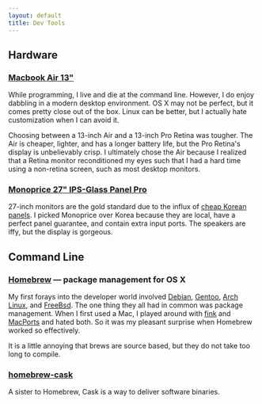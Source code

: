 ```yaml
---
layout: default
title: Dev Tools
---
```

## Hardware
### [Macbook Air 13"](https://www.apple.com/macbook-air/)
While programming, I live and die at the command line.  However, I do enjoy
dabbling in a modern desktop environment.  OS X may not be perfect, but it comes
pretty close out of the box.  Linux can be better, but I actually hate
customization when I can avoid it.

Choosing between a 13-inch Air and a 13-inch Pro Retina was tougher.  The Air is
cheaper, lighter, and has a longer battery life, but the Pro Retina's display is
unbelievably crisp.  I ultimately chose the Air because I realized that a Retina
monitor reconditioned my eyes such that I had a hard time using a non-retina
screen, such as most desktop monitors.

### [Monoprice 27" IPS-Glass Panel Pro](http://www.monoprice.com/Product?p_id=10489)
27-inch monitors are the gold standard due to the influx of
[cheap Korean panels](http://www.codinghorror.com/blog/2012/07/the-ips-lcd-revolution.html).
I picked Monoprice over Korea because they are local, have a perfect panel
guarantee, and contain extra input ports.  The speakers are iffy, but the
display is gorgeous.

## Command Line
### [Homebrew](http://brew.sh/) &mdash; package management for OS X
My first forays into the developer world involved [Debian](http://www.debian.org/),
[Gentoo](http://www.gentoo.org/), [Arch Linux](https://www.archlinux.org/), and
[FreeBsd](https://www.freebsd.org/).  The one thing they all had in common was
package management.  When I first used a Mac, I played around with
[fink](http://www.finkproject.org/) and [MacPorts](http://www.macports.org/) and
hated both.  So it was my pleasant surprise when Homebrew worked so effectively.

It is a little annoying that brews are source based, but they do not take too
long to compile.

### [homebrew-cask](https://github.com/phinze/homebrew-cask)
A sister to Homebrew, Cask is a way to deliver software binaries.
